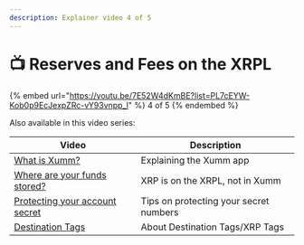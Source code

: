 ```yaml
---
description: Explainer video 4 of 5
---
```


# 📺 Reserves and Fees on the XRPL

{% embed url="https://youtu.be/7E52W4dKmBE?list=PL7cEYW-Kob0p9EcJexpZRc-vY93vnpp_l" %}
4 of 5
{% endembed %}

Also available in this video series:

| Video                                                                                      | Description                            |
| ------------------------------------------------------------------------------------------ | -------------------------------------- |
| [What is Xumm?](../../hot-topics/what-is-xumm.md)                                          | Explaining the Xumm app                |
| [Where are your funds stored?](../../hot-topics/where-are-your-funds-stored.md)            | XRP is on the XRPL, not in Xumm        |
| [Protecting your account secret](../../hot-topics/how-can-you-access-your-xrpl-account.md) | Tips on protecting your secret numbers |
| [Destination Tags](../../learning-more-about-xumm/destination-tags.md)                     | About Destination Tags/XRP Tags        |

